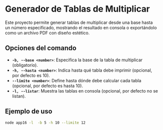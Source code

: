 # Generador de Tablas de Multiplicar

Este proyecto permite generar tablas de multiplicar desde una base hasta un número especificado, mostrando el resultado en consola o exportándolo como un archivo PDF con diseño estético.

## Opciones del comando

- **`-b, --base <number>`**: Especifica la base de la tabla de multiplicar (obligatorio).
- **`-h, --hasta <number>`**: Indica hasta qué tabla debe imprimir (opcional, por defecto es 10).
- **`--limite <number>`**: Define hasta dónde debe calcular cada tabla (opcional, por defecto es hasta 10).
- **`-l, --listar`**: Muestra las tablas en consola (opcional, por defecto no se listan).

## Ejemplo de uso

```bash
node app16 -l  -b 5 -h 10 --limite 12

